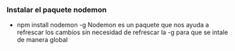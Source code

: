 ### Instalar el paquete nodemon
- npm install nodemon -g
Nodemon es un paquete que nos ayuda a refrescar los cambios sin necesidad de refrescar
la -g para que se intale de manera global

